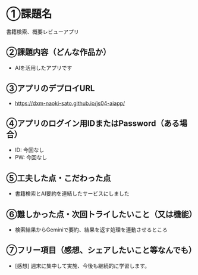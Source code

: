 # ①課題名
書籍検索、概要レビューアプリ

## ②課題内容（どんな作品か）
- AIを活用したアプリです

## ③アプリのデプロイURL
- https://dxm-naoki-sato.github.io/js04-aiapp/

## ④アプリのログイン用IDまたはPassword（ある場合）
- ID: 今回なし
- PW: 今回なし

## ⑤工夫した点・こだわった点
- 書籍検索とAI要約を連結したサービスにしました

## ⑥難しかった点・次回トライしたいこと（又は機能）
- 検索結果からGeminiで要約、結果を返す処理を連動させるところ

## ⑦フリー項目（感想、シェアしたいこと等なんでも）
- [感想] 週末に集中して実施、今後も継続的に学習します。
